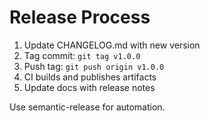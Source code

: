 # Release Process

1. Update CHANGELOG.md with new version
2. Tag commit: `git tag v1.0.0`
3. Push tag: `git push origin v1.0.0`
4. CI builds and publishes artifacts
5. Update docs with release notes

Use semantic-release for automation.